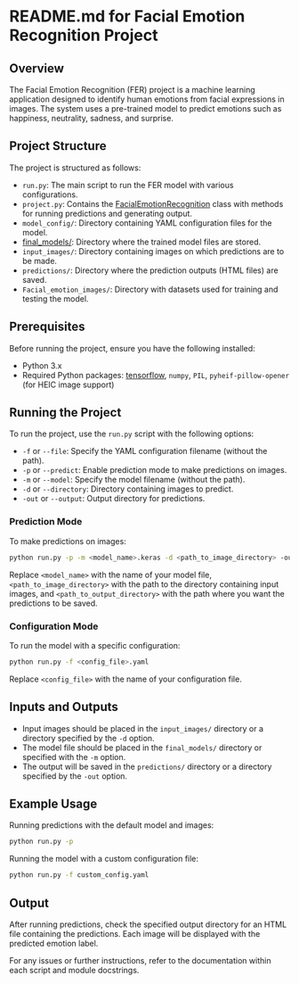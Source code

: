 # README.md for Facial Emotion Recognition Project

## Overview

The Facial Emotion Recognition (FER) project is a machine learning application designed to identify human emotions from facial expressions in images. The system uses a pre-trained model to predict emotions such as happiness, neutrality, sadness, and surprise.

## Project Structure

The project is structured as follows:

- `run.py`: The main script to run the FER model with various configurations.
- `project.py`: Contains the [FacialEmotionRecognition](vscode-remote://ssh-remote%2Bchengdu.home/home/iamtxena/sandbox/mit-ai/capstone/Facial_Emotion_Recognition/run.py#9%2C21-9%2C21) class with methods for running predictions and generating output.
- `model_config/`: Directory containing YAML configuration files for the model.
- [final_models/](vscode-remote://ssh-remote%2Bchengdu.home/home/iamtxena/sandbox/mit-ai#925%2C99-925%2C99): Directory where the trained model files are stored.
- `input_images/`: Directory containing images on which predictions are to be made.
- `predictions/`: Directory where the prediction outputs (HTML files) are saved.
- `Facial_emotion_images/`: Directory with datasets used for training and testing the model.

## Prerequisites

Before running the project, ensure you have the following installed:

- Python 3.x
- Required Python packages: [tensorflow](vscode-remote://ssh-remote%2Bchengdu.home/home/iamtxena/sandbox/mit-ai#921%2C31-921%2C31), `numpy`, `PIL`, `pyheif-pillow-opener` (for HEIC image support)

## Running the Project

To run the project, use the `run.py` script with the following options:

- `-f` or `--file`: Specify the YAML configuration filename (without the path).
- `-p` or `--predict`: Enable prediction mode to make predictions on images.
- `-m` or `--model`: Specify the model filename (without the path).
- `-d` or `--directory`: Directory containing images to predict.
- `-out` or `--output`: Output directory for predictions.

### Prediction Mode

To make predictions on images:

```bash
python run.py -p -m <model_name>.keras -d <path_to_image_directory> -out <path_to_output_directory>
```

Replace `<model_name>` with the name of your model file, `<path_to_image_directory>` with the path to the directory containing input images, and `<path_to_output_directory>` with the path where you want the predictions to be saved.

### Configuration Mode

To run the model with a specific configuration:

```bash
python run.py -f <config_file>.yaml
```

Replace `<config_file>` with the name of your configuration file.

## Inputs and Outputs

- Input images should be placed in the `input_images/` directory or a directory specified by the `-d` option.
- The model file should be placed in the `final_models/` directory or specified with the `-m` option.
- The output will be saved in the `predictions/` directory or a directory specified by the `-out` option.

## Example Usage

Running predictions with the default model and images:

```bash
python run.py -p
```

Running the model with a custom configuration file:

```bash
python run.py -f custom_config.yaml
```

## Output

After running predictions, check the specified output directory for an HTML file containing the predictions. Each image will be displayed with the predicted emotion label.

For any issues or further instructions, refer to the documentation within each script and module docstrings.
